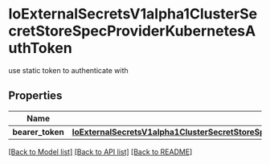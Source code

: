 # IoExternalSecretsV1alpha1ClusterSecretStoreSpecProviderKubernetesAuthToken

use static token to authenticate with
## Properties
Name | Type | Description | Notes
------------ | ------------- | ------------- | -------------
**bearer_token** | [**IoExternalSecretsV1alpha1ClusterSecretStoreSpecProviderAkeylessAuthSecretRefSecretRefAccessType**](IoExternalSecretsV1alpha1ClusterSecretStoreSpecProviderAkeylessAuthSecretRefSecretRefAccessType.md) |  | [optional] 

[[Back to Model list]](../README.md#documentation-for-models) [[Back to API list]](../README.md#documentation-for-api-endpoints) [[Back to README]](../README.md)



